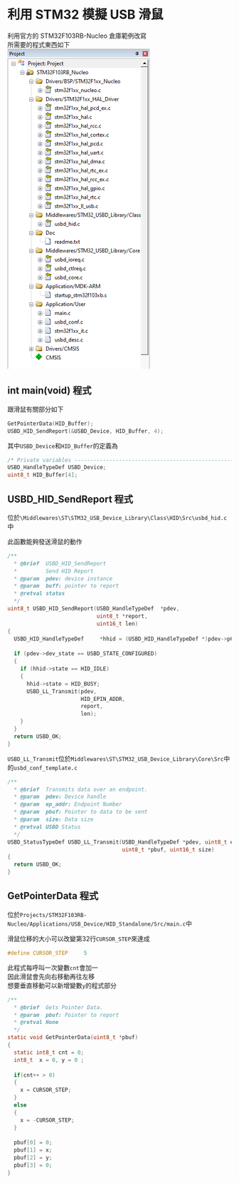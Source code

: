 # 利用 STM32 模擬 USB 滑鼠  
利用官方的 STM32F103RB-Nucleo 倉庫範例改寫  
所需要的程式東西如下  
![dependency.png](dependency.png "dependency.png")  
  
## int main(void) 程式  
跟滑鼠有關部分如下
```c
GetPointerData(HID_Buffer);
USBD_HID_SendReport(&USBD_Device, HID_Buffer, 4);
```
  
其中`USBD_Device`和`HID_Buffer`的定義為
```c
/* Private variables ---------------------------------------------------------*/
USBD_HandleTypeDef USBD_Device;
uint8_t HID_Buffer[4];
```
  
## USBD_HID_SendReport 程式  
位於`\Middlewares\ST\STM32_USB_Device_Library\Class\HID\Src\usbd_hid.c`中  
  
此函數能夠發送滑鼠的動作  
```c
/**
  * @brief  USBD_HID_SendReport
  *         Send HID Report
  * @param  pdev: device instance
  * @param  buff: pointer to report
  * @retval status
  */
uint8_t USBD_HID_SendReport(USBD_HandleTypeDef  *pdev,
                            uint8_t *report,
                            uint16_t len)
{
  USBD_HID_HandleTypeDef     *hhid = (USBD_HID_HandleTypeDef *)pdev->pClassData;

  if (pdev->dev_state == USBD_STATE_CONFIGURED)
  {
    if (hhid->state == HID_IDLE)
    {
      hhid->state = HID_BUSY;
      USBD_LL_Transmit(pdev,
                       HID_EPIN_ADDR,
                       report,
                       len);
    }
  }
  return USBD_OK;
}
```
  
`USBD_LL_Transmit`位於`Middlewares\ST\STM32_USB_Device_Library\Core\Src`中的`usbd_conf_template.c`  
```c
/**
  * @brief  Transmits data over an endpoint.
  * @param  pdev: Device handle
  * @param  ep_addr: Endpoint Number
  * @param  pbuf: Pointer to data to be sent
  * @param  size: Data size
  * @retval USBD Status
  */
USBD_StatusTypeDef USBD_LL_Transmit(USBD_HandleTypeDef *pdev, uint8_t ep_addr,
                                    uint8_t *pbuf, uint16_t size)
{
  return USBD_OK;
}
```
  
## GetPointerData 程式  
位於`Projects/STM32F103RB-Nucleo/Applications/USB_Device/HID_Standalone/Src/main.c`中  
  
滑鼠位移的大小可以改變第32行`CURSOR_STEP`來達成  
```c
#define CURSOR_STEP     5
```
  
此程式每呼叫一次變數`cnt`會加一  
因此滑鼠會先向右移動再往左移  
想要垂直移動可以新增變數`y`的程式部分  
```c
/**
  * @brief  Gets Pointer Data.
  * @param  pbuf: Pointer to report
  * @retval None
  */
static void GetPointerData(uint8_t *pbuf)
{
  static int8_t cnt = 0;
  int8_t  x = 0, y = 0 ;
  
  if(cnt++ > 0)
  {
    x = CURSOR_STEP;
  }
  else
  {
    x = -CURSOR_STEP;
  }
  
  pbuf[0] = 0;
  pbuf[1] = x;
  pbuf[2] = y;
  pbuf[3] = 0;
}
```